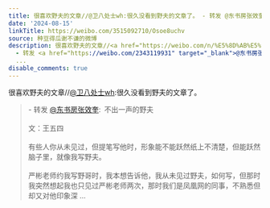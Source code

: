 ```yaml
---
title: 很喜欢野夫的文章//@卫八处士wh:很久没看到野夫的文章了。 - 转发 @东书房张效奎:&ensp;不出一声的野夫文：王五四有些人你从未见过，但提笔写他时，形象能不能跃...
date: '2024-08-15'
linkTitle: https://weibo.com/3515092710/Osoe8uchv
source: 种豆得瓜谢不谦的微博
description: 很喜欢野夫的文章//<a href="https://weibo.com/n/%E5%8D%AB%E5%85%AB%E5%A4%84%E5%A3%ABwh">@卫八处士wh</a>:很久没看到野夫的文章了。<br><blockquote>
  - 转发 <a href="https://weibo.com/2343119931" target="_blank">@东书房张效奎</a>: 不出一声的野夫<br><br>文：王五四<br><br>有些人你从未见过，但提笔写他时，形象能不能跃然纸上不清楚，但能跃然脑子里，就像我写野夫。<br><br>严彬老师约我写野哥时，我本想告诉他，我从未见过野夫，如何写，但那时我突然想起我也只见过严彬老师两次，那时我们是凤凰网的同事，不熟悉但却又对他印象深
  ...
disable_comments: true
---
```

很喜欢野夫的文章//<a href="https://weibo.com/n/%E5%8D%AB%E5%85%AB%E5%A4%84%E5%A3%ABwh">@卫八处士wh</a>:很久没看到野夫的文章了。<br><blockquote> - 转发 <a href="https://weibo.com/2343119931" target="_blank">@东书房张效奎</a>: 不出一声的野夫<br><br>文：王五四<br><br>有些人你从未见过，但提笔写他时，形象能不能跃然纸上不清楚，但能跃然脑子里，就像我写野夫。<br><br>严彬老师约我写野哥时，我本想告诉他，我从未见过野夫，如何写，但那时我突然想起我也只见过严彬老师两次，那时我们是凤凰网的同事，不熟悉但却又对他印象深 ...